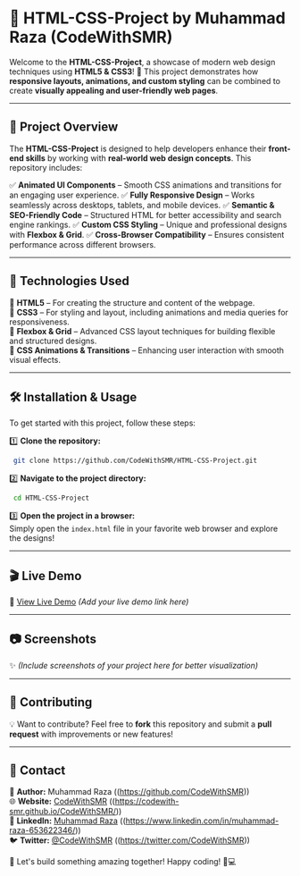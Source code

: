 # 🎨 HTML-CSS-Project by Muhammad Raza (CodeWithSMR)

Welcome to the **HTML-CSS-Project**, a showcase of modern web design techniques using **HTML5 & CSS3**! 🚀 This project demonstrates how **responsive layouts, animations, and custom styling** can be combined to create **visually appealing and user-friendly web pages**.

---

## 📌 Project Overview

The **HTML-CSS-Project** is designed to help developers enhance their **front-end skills** by working with **real-world web design concepts**. This repository includes:

✅ **Animated UI Components** – Smooth CSS animations and transitions for an engaging user experience.
✅ **Fully Responsive Design** – Works seamlessly across desktops, tablets, and mobile devices.
✅ **Semantic & SEO-Friendly Code** – Structured HTML for better accessibility and search engine rankings.
✅ **Custom CSS Styling** – Unique and professional designs with **Flexbox & Grid**.
✅ **Cross-Browser Compatibility** – Ensures consistent performance across different browsers.

---

## 🚀 Technologies Used

🔹 **HTML5** – For creating the structure and content of the webpage.  
🔹 **CSS3** – For styling and layout, including animations and media queries for responsiveness.  
🔹 **Flexbox & Grid** – Advanced CSS layout techniques for building flexible and structured designs.  
🔹 **CSS Animations & Transitions** – Enhancing user interaction with smooth visual effects.

---

## 🛠 Installation & Usage

To get started with this project, follow these steps:

1️⃣ **Clone the repository:**
```bash
 git clone https://github.com/CodeWithSMR/HTML-CSS-Project.git
```

2️⃣ **Navigate to the project directory:**
```bash
 cd HTML-CSS-Project
```

3️⃣ **Open the project in a browser:**  
Simply open the `index.html` file in your favorite web browser and explore the designs!

---

## 🎬 Live Demo

🚀 [View Live Demo](#) *(Add your live demo link here)*

---

## 📷 Screenshots

✨ *(Include screenshots of your project here for better visualization)*

---

## 📌 Contributing

💡 Want to contribute? Feel free to **fork** this repository and submit a **pull request** with improvements or new features!

---

## 📧 Contact

📩 **Author:** Muhammad Raza ((https://github.com/CodeWithSMR))  
🌐 **Website:** [CodeWithSMR](#) ((https://codewith-smr.github.io/CodeWithSMR/))  
🔗 **LinkedIn:** [Muhammad Raza](#) ((https://www.linkedin.com/in/muhammad-raza-653622346/)) <br/>
🐦 **Twitter:** [@CodeWithSMR](#) ((https://twitter.com/CodeWithSMR)) 

🚀 Let's build something amazing together! Happy coding! 🎨💻
